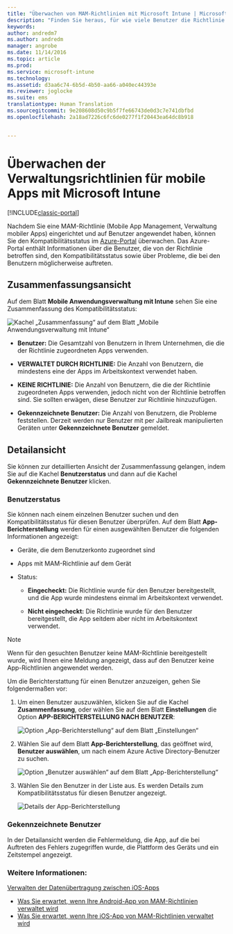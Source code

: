 ```yaml
---
title: "Überwachen von MAM-Richtlinien mit Microsoft Intune | Microsoft-Dokumentation"
description: "Finden Sie heraus, für wie viele Benutzer die Richtlinie gilt, und zeigen Sie weitere Details an."
keywords: 
author: andredm7
ms.author: andredm
manager: angrobe
ms.date: 11/14/2016
ms.topic: article
ms.prod: 
ms.service: microsoft-intune
ms.technology: 
ms.assetid: d3aa6c74-6b5d-4b50-aa66-a040ec44393e
ms.reviewer: joglocke
ms.suite: ems
translationtype: Human Translation
ms.sourcegitcommit: 9e208608d50c9b5f7fe66743de0d3c7e741dbfbd
ms.openlocfilehash: 2a18ad7226c6fc6de0277f1f20443ea64dc8b918


---
```


# <a name="monitor-mobile-app-management-policies-with-microsoft-intune"></a>Überwachen der Verwaltungsrichtlinien für mobile Apps mit Microsoft Intune

[!INCLUDE[classic-portal](../includes/classic-portal.md)]

Nachdem Sie eine MAM-Richtlinie (Mobile App Management, Verwaltung mobiler Apps) eingerichtet und auf Benutzer angewendet haben, können Sie den Kompatibilitätsstatus im [Azure-Portal](https://portal.azure.com) überwachen. Das Azure-Portal enthält Informationen über die Benutzer, die von der Richtlinie betroffen sind, den Kompatibilitätsstatus sowie über Probleme, die bei den Benutzern möglicherweise auftreten.
## <a name="summary-view"></a>Zusammenfassungsansicht
Auf dem Blatt **Mobile Anwendungsverwaltung mit Intune** sehen Sie eine Zusammenfassung des Kompatibilitätsstatus:


![Kachel „Zusammenfassung“ auf dem Blatt „Mobile Anwendungsverwaltung mit Intune“](../media/mam-azure-portal-user-status-summary.png)

-   **Benutzer:** Die Gesamtzahl von Benutzern in Ihrem Unternehmen, die die der Richtlinie zugeordneten Apps verwenden.

-   **VERWALTET DURCH RICHTLINIE:** Die Anzahl von Benutzern, die mindestens eine der Apps im Arbeitskontext verwendet haben.

-   **KEINE RICHTLINIE:** Die Anzahl von Benutzern, die die der Richtlinie zugeordneten Apps verwenden, jedoch nicht von der Richtlinie betroffen sind. Sie sollten erwägen, diese Benutzer zur Richtlinie hinzuzufügen.

- **Gekennzeichnete Benutzer:** Die Anzahl von Benutzern, die Probleme feststellen. Derzeit werden nur Benutzer mit per Jailbreak manipulierten Geräten unter **Gekennzeichnete Benutzer** gemeldet.


## <a name="detailed-view"></a>Detailansicht
Sie können zur detaillierten Ansicht der Zusammenfassung gelangen, indem Sie auf die Kachel **Benutzerstatus** und dann auf die Kachel **Gekennzeichnete Benutzer** klicken.

### <a name="user-status"></a>Benutzerstatus
Sie können nach einem einzelnen Benutzer suchen und den Kompatibilitätsstatus für diesen Benutzer überprüfen. Auf dem Blatt **App-Berichterstellung** werden für einen ausgewählten Benutzer die folgenden Informationen angezeigt:
- Geräte, die dem Benutzerkonto zugeordnet sind

- Apps mit MAM-Richtlinie auf dem Gerät

- Status:

  - **Eingecheckt:** Die Richtlinie wurde für den Benutzer bereitgestellt, und die App wurde mindestens einmal im Arbeitskontext verwendet.

  - **Nicht eingecheckt:** Die Richtlinie wurde für den Benutzer bereitgestellt, die App seitdem aber nicht im Arbeitskontext verwendet.

>[!NOTE]
> Wenn für den gesuchten Benutzer keine MAM-Richtlinie bereitgestellt wurde, wird Ihnen eine Meldung angezeigt, dass auf den Benutzer keine App-Richtlinien angewendet werden.

Um die Berichterstattung für einen Benutzer anzuzeigen, gehen Sie folgendermaßen vor:

1.  Um einen Benutzer auszuwählen, klicken Sie auf die Kachel **Zusammenfassung**, oder wählen Sie auf dem Blatt **Einstellungen** die Option **APP-BERICHTERSTELLUNG NACH BENUTZER**:

    ![Option „App-Berichterstellung“ auf dem Blatt „Einstellungen“](../media/mam-azure-portal-app-reporting-by-user-settings-blade.png)

2. Wählen Sie auf dem Blatt **App-Berichterstellung**, das geöffnet wird, **Benutzer auswählen**, um nach einem Azure Active Directory-Benutzer zu suchen.

    ![Option „Benutzer auswählen“ auf dem Blatt „App-Berichterstellung“](../media/mam-azure-portal-app-reporting-select-user.png)

3. Wählen Sie den Benutzer in der Liste aus. Es werden Details zum Kompatibilitätsstatus für diesen Benutzer angezeigt.

    ![Details der App-Berichterstellung](../media/mam-azure-portal-app-reporting-by-user.png)

### <a name="flagged-users"></a>Gekennzeichnete Benutzer
In der Detailansicht werden die Fehlermeldung, die App, auf die bei Auftreten des Fehlers zugegriffen wurde, die Plattform des Geräts und ein Zeitstempel angezeigt.  

### <a name="see-also"></a>Weitere Informationen:
[Verwalten der Datenübertragung zwischen iOS-Apps](manage-data-transfer-between-ios-apps-with-microsoft-intune.md)

* [Was Sie erwartet, wenn Ihre Android-App von MAM-Richtlinien verwaltet wird](user-experience-for-mam-enabled-android-apps-with-microsoft-intune.md)
* [Was Sie erwartet, wenn Ihre iOS-App von MAM-Richtlinien verwaltet wird](user-experience-for-mam-enabled-ios-apps-with-microsoft-intune.md)



<!--HONumber=Dec16_HO3-->


